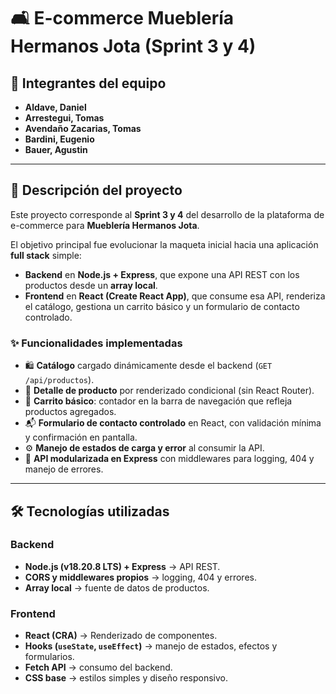 # 🛋️ E-commerce Mueblería Hermanos Jota (Sprint 3 y 4)

## 👥 Integrantes del equipo
- **Aldave, Daniel**  
- **Arrestegui, Tomas**  
- **Avendaño Zacarias, Tomas**  
- **Bardini, Eugenio**  
- **Bauer, Agustin**  

---

## 📄 Descripción del proyecto
Este proyecto corresponde al **Sprint 3 y 4** del desarrollo de la plataforma de e-commerce para **Mueblería Hermanos Jota**. 

El objetivo principal fue evolucionar la maqueta inicial hacia una aplicación **full stack** simple:
- **Backend** en **Node.js + Express**, que expone una API REST con los productos desde un **array local**.
- **Frontend** en **React (Create React App)**, que consume esa API, renderiza el catálogo, gestiona un carrito básico y un formulario de contacto controlado.

### ✨ Funcionalidades implementadas
- 🛍️ **Catálogo** cargado dinámicamente desde el backend (`GET /api/productos`).  
- 🔎 **Detalle de producto** por renderizado condicional (sin React Router).  
- 🛒 **Carrito básico**: contador en la barra de navegación que refleja productos agregados.  
- 📬 **Formulario de contacto controlado** en React, con validación mínima y confirmación en pantalla.  
- ⚙️ **Manejo de estados de carga y error** al consumir la API.  
- 📡 **API modularizada en Express** con middlewares para logging, 404 y manejo de errores.  

---

## 🛠️ Tecnologías utilizadas
### Backend
- **Node.js (v18.20.8 LTS) + Express** → API REST.  
- **CORS y middlewares propios** → logging, 404 y errores.  
- **Array local** → fuente de datos de productos.  

### Frontend
- **React (CRA)** → Renderizado de componentes.  
- **Hooks (`useState`, `useEffect`)** → manejo de estados, efectos y formularios.  
- **Fetch API** → consumo del backend.  
- **CSS base** → estilos simples y diseño responsivo. 
